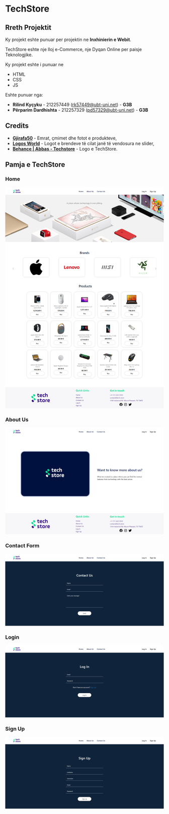 # TechStore

## Rreth Projektit

Ky projekt eshte punuar per projektin ne **Inxhinierin e Webit**.

TechStore eshte nje lloj e-Commerce, nje Dyqan Online per paisje Teknologjike.

Ky projekt eshte i punuar ne
 - HTML
 - CSS
 - JS

Eshte punuar nga:

 - **Rilind Kyçyku** - 212257449 (rk57449@ubt-uni.net) - **G3B**
 - **Përparim Dardhishta** - 212257329 (pd57329@ubt-uni.net) - **G3B**

## Credits

 - **[Gjirafa50](https://gjirafa50.com)** - Emrat, çmimet dhe fotot e produkteve,
 - **[Logos World](https://logos-world.net/)** - Logot e brendeve të cilat janë të vendosura ne slider,
 - **[Behance | Abbas - Techstore](https://www.behance.net/gallery/130956581/Tech-Store-Brand-identity)** - Logo e TechStore.

## Pamja e TechStore

### Home

![Home | TechStore](img/READMEImg/home.png?raw=true)

### About Us

![About Us | TechStore](img/READMEImg/aboutUs.png?raw=true)

### Contact Form

![Contact Us | TechStore](img/READMEImg/contactForm.png?raw=true)

### Login

![Login | TechStore](img/READMEImg/logIn.png?raw=true)

### Sign Up

![Sign Up | TechStore](img/READMEImg/signUp.png?raw=true)
